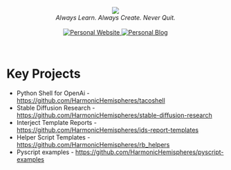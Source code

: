 <p align="center">
    <img src="https://user-images.githubusercontent.com/10929547/231013366-40f6c6a6-9350-4bdd-a3b3-b5e3ec456a01.jpg" />
    <br />
    <i>
    Always Learn. Always Create. Never Quit.
    </i>
    <br />
    <br />
    <a href="https://robbyboney.notion.site/">
        <img
            src="https://img.shields.io/badge/Website-black?color=black&style=for-the-badge&logo=Notion"
            alt="Personal Website"
        />
    </a>
    <a href="https://medium.com/@robbyb_77782">
        <img
            src="https://img.shields.io/badge/Blog-black?color=black&style=for-the-badge&logo=Medium"
            alt="Personal Blog"
        />
    </a>
</p>

<br>

# Key Projects
- Python Shell for OpenAi - https://github.com/HarmonicHemispheres/tacoshell
- Stable Diffusion Research - https://github.com/HarmonicHemispheres/stable-diffusion-research
- Interject Template Reports - https://github.com/HarmonicHemispheres/ids-report-templates
- Helper Script Templates - https://github.com/HarmonicHemispheres/rb_helpers
- Pyscript examples - https://github.com/HarmonicHemispheres/pyscript-examples

<br>


<!-- # Languages And Tools

<a href="https://www.python.org/">
    <img src="https://img.shields.io/badge/Python-black?color=black&style=for-the-badge&logo=Python"/>
</a>
<a href="https://git-scm.com/">
    <img src="https://img.shields.io/badge/Git-black?color=black&style=for-the-badge&logo=Git"/>
</a>
<a href="https://www.gitlab.com/">
    <img src="https://img.shields.io/badge/Gitlab-black?color=black&style=for-the-badge&logo=Gitlab"/>
</a>
<a href="https://www.rust-lang.org/">
    <img src="https://img.shields.io/badge/Rust-black?color=black&style=for-the-badge&logo=Rust"/>
</a>
<a href="https://www.rust-lang.org/">
    <img src="https://img.shields.io/badge/VSCode-black?style=for-the-badge&logo=Visual-Studio-Code&logoColor=blue"/>
</a>
<a href="https://www.rust-lang.org/">
    <img src="https://img.shields.io/badge/Jupyter-black?style=for-the-badge&logo=Jupyter"/>
</a>
<a href="https://www.rust-lang.org/">
    <img src="https://img.shields.io/badge/Pytest-black?style=for-the-badge&logo=Python&logoColor=blue"/>
</a>
 -->
